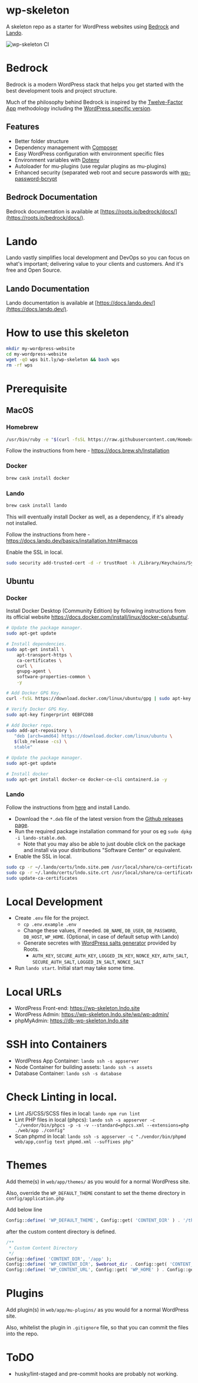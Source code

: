 # wp-skeleton
A skeleton repo as a starter for WordPress websites using [Bedrock](https://roots.io/bedrock/) and [Lando](https://lando.dev/).

![wp-skeleton CI](https://github.com/desaiuditd/wp-skeleton/workflows/wp-skeleton%20CI/badge.svg)

# Bedrock

Bedrock is a modern WordPress stack that helps you get started with the best development tools and project structure.

Much of the philosophy behind Bedrock is inspired by the [Twelve-Factor App](http://12factor.net/) methodology including the [WordPress specific version](https://roots.io/twelve-factor-wordpress/).

## Features

* Better folder structure
* Dependency management with [Composer](https://getcomposer.org)
* Easy WordPress configuration with environment specific files
* Environment variables with [Dotenv](https://github.com/vlucas/phpdotenv)
* Autoloader for mu-plugins (use regular plugins as mu-plugins)
* Enhanced security (separated web root and secure passwords with [wp-password-bcrypt](https://github.com/roots/wp-password-bcrypt)

## Bedrock Documentation

Bedrock documentation is available at [https://roots.io/bedrock/docs/](https://roots.io/bedrock/docs/).

# Lando

Lando vastly simplifies local development and DevOps so you can focus on what's important;
delivering value to your clients and customers. And it's free and Open Source.

## Lando Documentation

Lando documentation is available at [https://docs.lando.dev/](https://docs.lando.dev/).

# How to use this skeleton

```bash
mkdir my-wordpress-website
cd my-wordpress-website
wget -qO wps bit.ly/wp-skeleton && bash wps
rm -rf wps
```

# Prerequisite

## MacOS

### Homebrew

```bash
/usr/bin/ruby -e "$(curl -fsSL https://raw.githubusercontent.com/Homebrew/install/master/install)"
```

Follow the instructions from here - https://docs.brew.sh/Installation

### Docker

```bash
brew cask install docker
```

### Lando

```bash
brew cask install lando
```

This will eventually install Docker as well, as a dependency, if it's already not installed.

Follow the instructions from here - https://docs.lando.dev/basics/installation.html#macos

Enable the SSL in local.

```bash
sudo security add-trusted-cert -d -r trustRoot -k /Library/Keychains/System.keychain ~/.lando/certs/lndo.site.pem
```

## Ubuntu

### Docker

Install Docker Desktop (Community Edition) by following instructions from its official website https://docs.docker.com/install/linux/docker-ce/ubuntu/.

```bash
# Update the package manager.
sudo apt-get update

# Install dependencies.
sudo apt-get install \
    apt-transport-https \
    ca-certificates \
    curl \
    gnupg-agent \
    software-properties-common \
	-y

# Add Docker GPG Key.
curl -fsSL https://download.docker.com/linux/ubuntu/gpg | sudo apt-key add -

# Verify Docker GPG Key.
sudo apt-key fingerprint 0EBFCD88

# Add Docker repo.
sudo add-apt-repository \
   "deb [arch=amd64] https://download.docker.com/linux/ubuntu \
   $(lsb_release -cs) \
   stable"

# Update the package manager.
sudo apt-get update

# Install docker
sudo apt-get install docker-ce docker-ce-cli containerd.io -y
```

### Lando

Follow the instructions from [here](https://docs.lando.dev/basics/installation.html#linux) and install Lando.

- Download the `*.deb` file of the latest version from the [Github releases page](https://github.com/lando/lando/releases).
- Run the required package installation command for your os eg `sudo dpkg -i lando-stable.deb`.
	- Note that you may also be able to just double click on the package and install via your distributions "Software Center" or equivalent.
- Enable the SSL in local.

```bash
sudo cp -r ~/.lando/certs/lndo.site.pem /usr/local/share/ca-certificates/lndo.site.pem
sudo cp -r ~/.lando/certs/lndo.site.crt /usr/local/share/ca-certificates/lndo.site.crt
sudo update-ca-certificates
```

# Local Development

- Create `.env` file for the project.
	- `cp .env.example .env`
	- Change these values, if needed. `DB_NAME`, `DB_USER`, `DB_PASSWORD`, `DB_HOST`, `WP_HOME`. (Optional, in case of default setup with Lando)
	- Generate secretes with [WordPress salts generator](https://roots.io/salts.html) provided by Roots.
		- `AUTH_KEY`, `SECURE_AUTH_KEY`, `LOGGED_IN_KEY`, `NONCE_KEY`, `AUTH_SALT`, `SECURE_AUTH_SALT`, `LOGGED_IN_SALT`, `NONCE_SALT`
- Run `lando start`. Initial start may take some time.

# Local URLs

- WordPress Front-end: https://wp-skeleton.lndo.site
- WordPress Admin: https://wp-skeleton.lndo.site/wp/wp-admin/
- phpMyAdmin: https://db-wp-skeleton.lndo.site

# SSH into Containers

- WordPress App Container: `lando ssh -s appserver`
- Node Container for building assets: `lando ssh -s assets`
- Database Container: `lando ssh -s database`

# Check Linting in local.

- Lint JS/CSS/SCSS files in local: `lando npm run lint`
- Lint PHP files in local (phpcs): `lando ssh -s appserver -c "./vendor/bin/phpcs -p -s -v --standard=phpcs.xml --extensions=php ./web/app ./config"`
- Scan phpmd in local: `lando ssh -s appserver -c "./vendor/bin/phpmd web/app,config text phpmd.xml --suffixes php"`

# Themes

Add theme(s) in `web/app/themes/` as you would for a normal WordPress site.

Also, override the `WP_DEFAULT_THEME` constant to set the theme directory in `config/application.php`

Add below line

```php
Config::define( 'WP_DEFAULT_THEME', Config::get( 'CONTENT_DIR' ) . '/themes' );
```

after the custom content directory is defined.

```php
/**
 * Custom Content Directory
 */
Config::define( 'CONTENT_DIR', '/app' );
Config::define( 'WP_CONTENT_DIR', $webroot_dir . Config::get( 'CONTENT_DIR' ) );
Config::define( 'WP_CONTENT_URL', Config::get( 'WP_HOME' ) . Config::get( 'CONTENT_DIR' ) );
```

# Plugins

Add plugin(s) in `web/app/mu-plugins/` as you would for a normal WordPress site.

Also, whitelist the plugin in `.gitignore` file, so that you can commit the files into the repo.

# ToDO

- husky/lint-staged and pre-commit hooks are probably not working.
